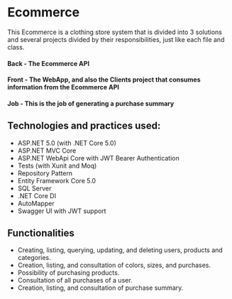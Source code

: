 # Ecommerce
This Ecommerce is a clothing store system that is divided into 3 solutions and several projects divided by their responsibilities, just like each file and class.

#### Back - The Ecommerce API
#### Front - The WebApp, and also the Clients project that consumes information from the Ecommerce API
#### Job - This is the job of generating a purchase summary

## Technologies and practices used:
- ASP.NET 5.0 (with .NET Core 5.0)
- ASP.NET MVC Core
- ASP.NET WebApi Core with JWT Bearer Authentication
- Tests (with Xunit and Moq)
- Repository Pattern
- Entity Framework Core 5.0
- SQL Server
- .NET Core DI
- AutoMapper
- Swagger UI with JWT support

## Functionalities
- Creating, listing, querying, updating, and deleting users, products and categories.
- Creation, listing, and consultation of colors, sizes, and purchases.
- Possibility of purchasing products.
- Consultation of all purchases of a user. 
- Creation, listing, and consultation of purchase summary.
